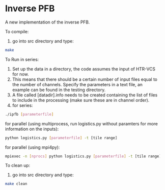 # Inverse PFB

A new implementation of the inverse PFB.

To compile:
1. go into src directory and type:
```bash
make
```

To Run in series:
1. Set up the data in a directory, the code assumes the input of HTR-VCS for now.
2. This means that there should be a certain number of input files equal to the number of channels. Specify the parameters in a text file, an example can be found in the testing directory.
3. A file called [datadir].info needs to be created containing the list of files to include in the processing (make sure these are in channel order).
4. for series:
```bash
./ipfb [parameterfile]
```
for parallel (using multiprocess, run logistics.py without paramters for more information on the inputs):
```bash
python logistics.py [parameterfile] -t [tile range]
```
for parallel (using mpi4py):
```bash
mpiexec -n [nprocs] python logistics.py [parameterfile] -t [tile range] -m
```

To clean up:
1. go into src directory and type:
```bash
make clean
```
